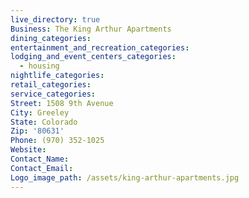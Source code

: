 ```yaml
---
live_directory: true
Business: The King Arthur Apartments
dining_categories:
entertainment_and_recreation_categories:
lodging_and_event_centers_categories:
  - housing
nightlife_categories:
retail_categories:
service_categories:
Street: 1508 9th Avenue
City: Greeley
State: Colorado
Zip: '80631'
Phone: (970) 352-1025
Website:
Contact_Name:
Contact_Email:
Logo_image_path: /assets/king-arthur-apartments.jpg
---
```


